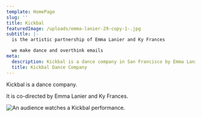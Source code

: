 ```yaml
---
template: HomePage
slug: ''
title: Kickbal
featuredImage: /uploads/emma-lanier-29-copy-1-.jpg
subtitle: |-
  is the artistic partnership of Emma Lanier and Ky Frances

  we make dance and overthink emails
meta:
  description: Kickbal is a dance company in San Francisco by Emma Lanier and Ky Frances
  title: Kickbal Dance Company
---
```

Kickbal is a dance company.

It is co-directed by Emma Lanier and Ky Frances.

![An audience watches a Kickbal performance.](/uploads/emma-lanier-11-1-.jpg "An audience watches a Kickbal performance.")
